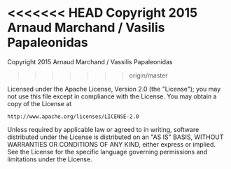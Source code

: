 <<<<<<< HEAD
Copyright 2015 Arnaud Marchand / Vasilis Papaleonidas
=======
Copyright 2015 Arnaud Marchand / Vassilis Papaleonidas
>>>>>>> origin/master

Licensed under the Apache License, Version 2.0 (the "License");
you may not use this file except in compliance with the License.
You may obtain a copy of the License at

    http://www.apache.org/licenses/LICENSE-2.0

Unless required by applicable law or agreed to in writing, software
distributed under the License is distributed on an "AS IS" BASIS,
WITHOUT WARRANTIES OR CONDITIONS OF ANY KIND, either express or implied.
See the License for the specific language governing permissions and
limitations under the License.

